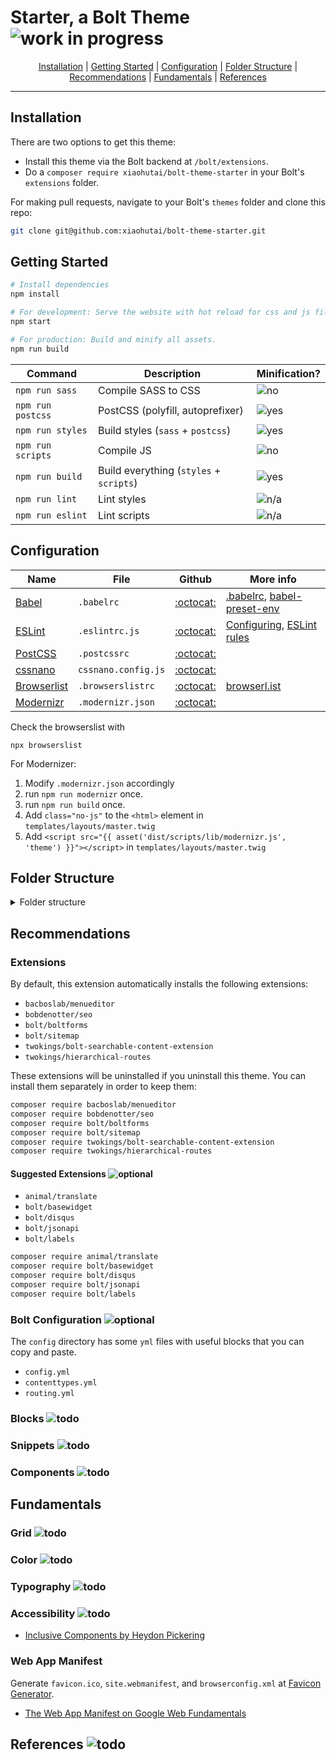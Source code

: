 # Starter, a Bolt Theme ![work in progress](https://img.shields.io/badge/-work--in--progress-yellow.svg?longCache=true&style=flat-square)

<p align="center">
    <a href="#installation">Installation</a>
  | <a href="#getting-started">Getting Started</a>
  | <a href="#configuration">Configuration</a>
  | <a href="#folder-structure">Folder Structure</a>
  | <a href="#recommendations">Recommendations</a>
  | <a href="#fundamentals">Fundamentals</a>
  | <a href="#references">References</a>
</p>

---

## Installation

There are two options to get this theme:

- Install this theme via the Bolt backend at `/bolt/extensions`.
- Do a `composer require xiaohutai/bolt-theme-starter` in your Bolt's `extensions` folder.

For making pull requests, navigate to your Bolt's `themes` folder and clone this repo:

```sh
git clone git@github.com:xiaohutai/bolt-theme-starter.git
```


## Getting Started

```sh
# Install dependencies
npm install

# For development: Serve the website with hot reload for css and js files.
npm start

# For production: Build and minify all assets.
npm run build
```

| Command                | Description                              | Minification? |
|------------------------|------------------------------------------|---------------|
| `npm run sass`         | Compile SASS to CSS                      | ![no](https://img.shields.io/badge/-no-red.svg?longCache=true&style=flat-square)   |
| `npm run postcss`      | PostCSS (polyfill, autoprefixer)         | ![yes](https://img.shields.io/badge/-yes-brightgreen.svg?longCache=true&style=flat-square) |
| `npm run styles`       | Build styles (`sass` + `postcss`)        | ![yes](https://img.shields.io/badge/-yes-brightgreen.svg?longCache=true&style=flat-square) |
| `npm run scripts`      | Compile JS                               | ![no](https://img.shields.io/badge/-no-red.svg?longCache=true&style=flat-square)   |
| `npm run build`        | Build everything (`styles` + `scripts`)  | ![yes](https://img.shields.io/badge/-yes-brightgreen.svg?longCache=true&style=flat-square) |
| `npm run lint`         | Lint styles                              | ![n/a](https://img.shields.io/badge/-n/a-lightgrey.svg?longCache=true&style=flat-square) |
| `npm run eslint`       | Lint scripts                             | ![n/a](https://img.shields.io/badge/-n/a-lightgrey.svg?longCache=true&style=flat-square) |


## Configuration

| Name                                                        | File                | Github | More info |
|-------------------------------------------------------------|---------------------|--------|-----------|
| [Babel](https://babeljs.io)                                 | `.babelrc`          | [:octocat:](https://github.com/babel/babel) | [.babelrc](https://babeljs.io/docs/en/babelrc.html), [babel-preset-env](https://babeljs.io/docs/en/babel-preset-env) |
| [ESLint](https://eslint.org)                                | `.eslintrc.js`      | [:octocat:](https://github.com/eslint/eslint) | [Configuring](https://eslint.org/docs/user-guide/configuring), [ESLint rules](https://eslint.org/docs/rules/) |
| [PostCSS](https://postcss.org/)                             | `.postcssrc`        | [:octocat:](https://github.com/postcss/postcss) | |
| [cssnano](https://cssnano.co/)                              | `cssnano.config.js` | [:octocat:](https://github.com/cssnano/cssnano) | |
| [Browserlist](https://github.com/browserslist/browserslist) | `.browserslistrc`   | [:octocat:](https://github.com/browserslist/browserslist) | [browserl.ist](http://browserl.ist/) |
| [Modernizr](https://modernizr.com/)                         | `.modernizr.json`   | [:octocat:](https://github.com/Modernizr/Modernizr) | |

Check the browserslist with
```
npx browserslist
```

For Modernizer:

1. Modify `.modernizr.json` accordingly
2. run `npm run modernizr` once.
3. run `npm run build` once.
4. Add `class="no-js"` to the `<html>` element in `templates/layouts/master.twig`
5. Add `<script src="{{ asset('dist/scripts/lib/modernizr.js', 'theme') }}"></script>` in `templates/layouts/master.twig`


## Folder Structure

<details>
    <summary>Folder structure</summary>
<pre>
.
├── dist
│   ├── scripts
│   ├── styles
│   └── ...
├── config
│   ├── config.yml
│   ├── contenttypes.yml
│   ├── routing.yml
│   ├── extensions/boltforms.bolt.yml
│   ├── extensions/seo.bobdenotter.yml
│   └── ...
├── source
│   ├── scripts
│   ├── styles
│   └── ...
├── templates
│   ├── components
│   ├── layouts
│   ├── partials
│   └── ...
├── .babelrc
├── .browserslistrc
├── .editorconfig
├── .eslintrc.js
├── .gitignore
├── .modernizr.json
├── .postcssrc
├── browserconfig.yml
├── CHANGELOG.md
├── composer.json
├── cssnano.config.js
├── LICENSE
├── package.json
├── package-lock.json
├── README.md
├── site.webmanifest
├── theme.yml
└── ...
</pre>
</details>


## Recommendations


### Extensions

By default, this extension automatically installs the following extensions:

- `bacboslab/menueditor`
- `bobdenotter/seo`
- `bolt/boltforms`
- `bolt/sitemap`
- `twokings/bolt-searchable-content-extension`
- `twokings/hierarchical-routes`

These extensions will be uninstalled if you uninstall this theme. You can install
them separately in order to keep them:

```sh
composer require bacboslab/menueditor
composer require bobdenotter/seo
composer require bolt/boltforms
composer require bolt/sitemap
composer require twokings/bolt-searchable-content-extension
composer require twokings/hierarchical-routes
```


#### Suggested Extensions ![optional](https://img.shields.io/badge/-optional-brightgreen.svg?longCache=true&style=flat-square)

- `animal/translate`
- `bolt/basewidget`
- `bolt/disqus`
- `bolt/jsonapi`
- `bolt/labels`

```sh
composer require animal/translate
composer require bolt/basewidget
composer require bolt/disqus
composer require bolt/jsonapi
composer require bolt/labels
```


### Bolt Configuration ![optional](https://img.shields.io/badge/-optional-brightgreen.svg?longCache=true&style=flat-square)

The `config` directory has some `yml` files with useful blocks that you can copy
and paste.

- `config.yml`
- `contenttypes.yml`
- `routing.yml`


### Blocks ![todo](https://img.shields.io/badge/-todo-red.svg?longCache=true&style=flat-square)
### Snippets ![todo](https://img.shields.io/badge/-todo-red.svg?longCache=true&style=flat-square)
### Components ![todo](https://img.shields.io/badge/-todo-red.svg?longCache=true&style=flat-square)

## Fundamentals
### Grid ![todo](https://img.shields.io/badge/-todo-red.svg?longCache=true&style=flat-square)
### Color ![todo](https://img.shields.io/badge/-todo-red.svg?longCache=true&style=flat-square)
### Typography ![todo](https://img.shields.io/badge/-todo-red.svg?longCache=true&style=flat-square)
### Accessibility ![todo](https://img.shields.io/badge/-todo-red.svg?longCache=true&style=flat-square)

- [Inclusive Components by Heydon Pickering](https://inclusive-components.design/)


### Web App Manifest

Generate `favicon.ico`, `site.webmanifest`, and `browserconfig.xml` at [Favicon Generator](https://realfavicongenerator.net).

- [The Web App Manifest on Google Web Fundamentals](https://developers.google.com/web/fundamentals/web-app-manifest/)


## References ![todo](https://img.shields.io/badge/-todo-red.svg?longCache=true&style=flat-square)
